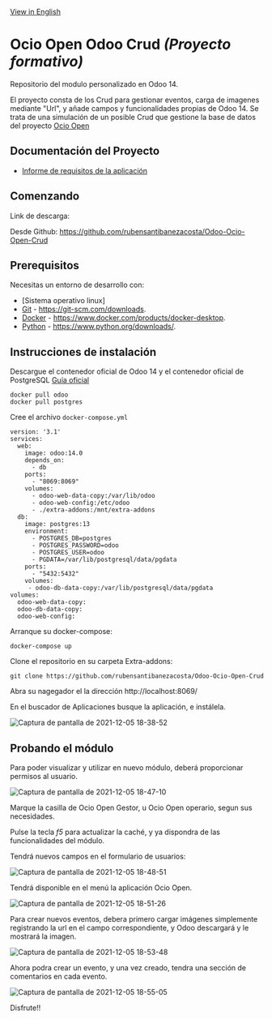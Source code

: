 
[View in English]()

# Ocio Open Odoo Crud  *(Proyecto formativo)*

Repositorio del modulo personalizado en Odoo 14.

El proyecto consta de los Crud para gestionar eventos, carga de imagenes mediante "Url", y añade campos y funcionalidades propias de Odoo 14. Se trata de una simulación de un posible Crud que gestione la base de datos del proyecto [Ocio Open](https://github.com/rubensantibanezacosta/Ocio_Open)



## Documentación del Proyecto

- [Informe de requisitos de la aplicación](https://github.com/rubensantibanezacosta/Odoo-Ocio-Open-Crud/blob/main/docs/Requisitos.md)

## Comenzando

Link de descarga:

Desde Github: https://github.com/rubensantibanezacosta/Odoo-Ocio-Open-Crud

## Prerequisitos

Necesitas un entorno de desarrollo con:
* [Sistema operativo linux]
* [Git](https://git-scm.com) -  https://git-scm.com/downloads.
* [Docker](https://www.docker.com/) - https://www.docker.com/products/docker-desktop.
* [Python](https://www.python.org/downloads/) -  https://www.python.org/downloads/.

## Instrucciones de instalación

Descargue el contenedor oficial de Odoo 14 y el contenedor oficial de PostgreSQL
[Guía oficial](https://hub.docker.com/_/odoo)

```
docker pull odoo
docker pull postgres
```

Cree el archivo ```docker-compose.yml```

```
version: '3.1'
services:
  web:
    image: odoo:14.0
    depends_on:
      - db
    ports:
      - "8069:8069"
    volumes:
      - odoo-web-data-copy:/var/lib/odoo
      - odoo-web-config:/etc/odoo
      - ./extra-addons:/mnt/extra-addons
  db:
    image: postgres:13
    environment:
      - POSTGRES_DB=postgres
      - POSTGRES_PASSWORD=odoo
      - POSTGRES_USER=odoo
      - PGDATA=/var/lib/postgresql/data/pgdata
    ports:
      - "5432:5432"
    volumes:
     - odoo-db-data-copy:/var/lib/postgresql/data/pgdata
volumes:
  odoo-web-data-copy:
  odoo-db-data-copy:
  odoo-web-config:
```


Arranque su docker-compose:

```
docker-compose up
```

Clone el repositorio en su carpeta Extra-addons:

```
git clone https://github.com/rubensantibanezacosta/Odoo-Ocio-Open-Crud
```

Abra su nagegador el la dirección http://localhost:8069/


En el buscador de Aplicaciones busque la aplicación, e instálela.

![Captura de pantalla de 2021-12-05 18-38-52](https://user-images.githubusercontent.com/44450566/144759333-3de71503-c178-4413-94a1-a3b2db833b70.png)



## Probando el módulo

Para poder visualizar y utilizar en nuevo módulo, deberá proporcionar permisos al usuario.

![Captura de pantalla de 2021-12-05 18-47-10](https://user-images.githubusercontent.com/44450566/144759448-9b8ec65f-894c-404d-9bb0-87425af88b47.png)


Marque la casilla de Ocio Open Gestor, u Ocio Open operario, segun sus necesidades.

Pulse la tecla *f5* para actualizar la caché, y ya dispondra de las funcionalidades del módulo.

Tendrá nuevos campos en el formulario de usuarios:

![Captura de pantalla de 2021-12-05 18-48-51](https://user-images.githubusercontent.com/44450566/144759557-0301b2aa-7ecb-452d-afe0-d28468cfd13e.png)

Tendrá disponible en el menú la aplicación Ocio Open.

![Captura de pantalla de 2021-12-05 18-51-26](https://user-images.githubusercontent.com/44450566/144759606-11d09f07-b1d1-4f49-80db-77828b1df1a8.png)

Para crear nuevos eventos, debera primero cargar imágenes simplemente registrando la url en el campo correspondiente, y Odoo descargará y le mostrará la imagen.

![Captura de pantalla de 2021-12-05 18-53-48](https://user-images.githubusercontent.com/44450566/144759658-f29ac470-d557-4293-93a1-62e4b793c973.png)

Ahora podra crear un evento, y una vez creado, tendra una sección de comentarios en cada evento.

![Captura de pantalla de 2021-12-05 18-55-05](https://user-images.githubusercontent.com/44450566/144759700-cc1c6761-8d5a-4543-acad-b8d89a350769.png)


Disfrute!!


